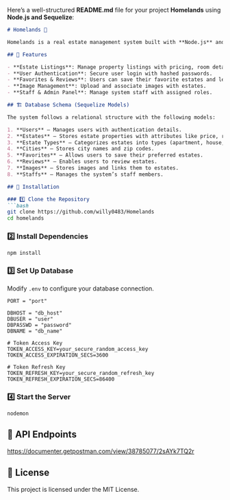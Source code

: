 Here’s a well-structured **README.md** file for your project **Homelands** using **Node.js and Sequelize**:  

```markdown
# Homelands 🏡

Homelands is a real estate management system built with **Node.js** and **Sequelize**. It provides a structured database schema for managing estates, users, reviews, and images efficiently.

## 📌 Features

- **Estate Listings**: Manage property listings with pricing, room details, and floor plans.
- **User Authentication**: Secure user login with hashed passwords.
- **Favorites & Reviews**: Users can save their favorite estates and leave reviews.
- **Image Management**: Upload and associate images with estates.
- **Staff & Admin Panel**: Manage system staff with assigned roles.

## 🏗 Database Schema (Sequelize Models)

The system follows a relational structure with the following models:

1. **Users** – Manages users with authentication details.
2. **Estates** – Stores estate properties with attributes like price, rooms, and location.
3. **Estate Types** – Categorizes estates into types (apartment, house, etc.).
4. **Cities** – Stores city names and zip codes.
5. **Favorites** – Allows users to save their preferred estates.
6. **Reviews** – Enables users to review estates.
7. **Images** – Stores images and links them to estates.
8. **Staffs** – Manages the system’s staff members.

## 🔧 Installation

### 1️⃣ Clone the Repository
```bash
git clone https://github.com/willy0483/Homelands
cd homelands
```

### 2️⃣ Install Dependencies
```
npm install
```

### 3️⃣ Set Up Database
Modify `.env` to configure your database connection.

```plaintext
PORT = "port"

DBHOST = "db_host"
DBUSER = "user"
DBPASSWD = "password"
DBNAME = "db_name"

# Token Access Key
TOKEN_ACCESS_KEY=your_secure_random_access_key
TOKEN_ACCESS_EXPIRATION_SECS=3600

# Token Refresh Key
TOKEN_REFRESH_KEY=your_secure_random_refresh_key
TOKEN_REFRESH_EXPIRATION_SECS=86400

```

### 4️⃣ Start the Server
```
nodemon
```

## 📡 API Endpoints

https://documenter.getpostman.com/view/38785077/2sAYk7TQ2r

## 📜 License
This project is licensed under the MIT License.
